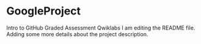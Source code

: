 # GoogleProject
Intro to GitHub Graded Assessment Qwiklabs
I am editing the README file. Adding some more details about the project description.
